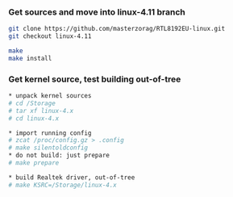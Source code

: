 ### Get sources and move into linux-4.11 branch
```sh
git clone https://github.com/masterzorag/RTL8192EU-linux.git
git checkout linux-4.11

make
make install
```

### Get kernel source, test building out-of-tree
```sh
* unpack kernel sources
# cd /Storage
# tar xf linux-4.x
# cd linux-4.x

* import running config
# zcat /proc/config.gz > .config
# make silentoldconfig
* do not build: just prepare
# make prepare

* build Realtek driver, out-of-tree
# make KSRC=/Storage/linux-4.x
```
